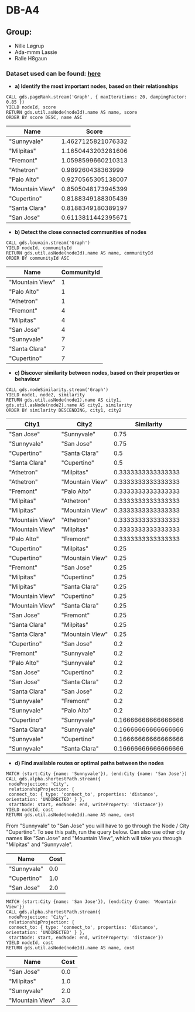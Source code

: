 # DB-A4

## Group:
* Nille Løgrup
* Ada-mmm Lassie
* Ralle H8gaun

### Dataset used can be found: [here](https://neo4j.com/graphgist/learning-cypher-with-san-francisco-bay-map/)

* **a)   Identify the most important nodes, based on their relationships**  
```cql
CALL gds.pageRank.stream('Graph', { maxIterations: 20, dampingFactor: 0.85 })
YIELD nodeId, score
RETURN gds.util.asNode(nodeId).name AS name, score
ORDER BY score DESC, name ASC
```

|Name |Score|
|---|---|
|"Sunnyvale"|	1.4627125821076332|
|"Milpitas"|	1.1650443203281606|
|"Fremont"|	1.0598599660210313|
|"Athetron"|	0.989260438363999|
|"Palo Alto"|	0.9270565305138007|
|"Mountain View"|	0.8505048173945399|
|"Cupertino"|	0.8188349188305439|
|"Santa Clara"|	0.8188349180389197|
|"San Jose"|	0.6113811442395671|

* **b)   Detect the close connected communities of nodes** 
```cql
CALL gds.louvain.stream('Graph')
YIELD nodeId, communityId
RETURN gds.util.asNode(nodeId).name AS name, communityId
ORDER BY communityId ASC
```

|Name|CommunityId|
|---|---|
|"Mountain View"|	1|
|"Palo Alto"|	1|
|"Athetron"|	1|
|"Fremont"|	4|
|"Milpitas"|	4|
|"San Jose"|	4|
|"Sunnyvale"|	7|
|"Santa Clara"|	7|
|"Cupertino"|	7|

* **c)   Discover similarity between nodes, based on their properties or behaviour** 
```cql
CALL gds.nodeSimilarity.stream('Graph')
YIELD node1, node2, similarity
RETURN gds.util.asNode(node1).name AS city1, gds.util.asNode(node2).name AS city2, similarity
ORDER BY similarity DESCENDING, city1, city2
```

|City1|	City2|	Similarity|
|---|---|---|
|"San Jose"|	"Sunnyvale"|	0.75|
|"Sunnyvale"|	"San Jose"|	0.75|
|"Cupertino"|	"Santa Clara"|	0.5|
|"Santa Clara"|	"Cupertino"|	0.5|
|"Athetron"|	"Milpitas"|	0.3333333333333333|
|"Athetron"|	"Mountain View"|	0.3333333333333333|
|"Fremont"|	"Palo Alto"|	0.3333333333333333|
|"Milpitas"|	"Athetron"|	0.3333333333333333|
|"Milpitas"|	"Mountain View"|	0.3333333333333333|
|"Mountain View"|	"Athetron"|	0.3333333333333333|
|"Mountain View"|	"Milpitas"|	0.3333333333333333|
|"Palo Alto"|	"Fremont"|	0.3333333333333333|
|"Cupertino"|	"Milpitas"|	0.25|
|"Cupertino"|	"Mountain View"|	0.25|
|"Fremont"|	"San Jose"|	0.25|
|"Milpitas"|	"Cupertino"|	0.25|
|"Milpitas"|	"Santa Clara"|	0.25|
|"Mountain View"|	"Cupertino"|	0.25|
|"Mountain View"|	"Santa Clara"|	0.25|
|"San Jose"|	"Fremont"|	0.25|
|"Santa Clara"|	"Milpitas"|	0.25|
|"Santa Clara"|	"Mountain View"|	0.25|
|"Cupertino"|	"San Jose"|	0.2|
|"Fremont"|	"Sunnyvale"|	0.2|
|"Palo Alto"|	"Sunnyvale"|	0.2|
|"San Jose"|	"Cupertino"|	0.2|
|"San Jose"|	"Santa Clara"|	0.2|
|"Santa Clara"|	"San Jose"|	0.2|
|"Sunnyvale"|	"Fremont"|	0.2|
|"Sunnyvale"|	"Palo Alto"|	0.2|
|"Cupertino"|	"Sunnyvale"|	0.16666666666666666|
|"Santa Clara"|	"Sunnyvale"|	0.16666666666666666|
|"Sunnyvale"|	"Cupertino"|	0.16666666666666666|
|"Sunnyvale"|	"Santa Clara"|	0.16666666666666666|

* **d)   Find available routes or optimal paths between the nodes** 
```cql
MATCH (start:City {name: 'Sunnyvale'}), (end:City {name: 'San Jose'})
CALL gds.alpha.shortestPath.stream({
 nodeProjection: 'City',
 relationshipProjection: {
 connect_to: { type: 'connect_to', properties: 'distance', orientation: 'UNDIRECTED' } },
 startNode: start, endNode: end, writeProperty: 'distance'})
YIELD nodeId, cost
RETURN gds.util.asNode(nodeId).name AS name, cost
```

From "Sunnyvale" to "San Jose" you will have to go through the Node / City "Cupertino".
To see this path, run the query below.
Can also use other city names like "San Jose" and "Mountain View", which will take you through "Milpitas" and "Sunnyvale".

|Name|	Cost|
|---|---|
|"Sunnyvale"|	0.0|
|"Cupertino"|	1.0|
|"San Jose"|	2.0|

```cql
MATCH (start:City {name: 'San Jose'}), (end:City {name: 'Mountain View'})
CALL gds.alpha.shortestPath.stream({
 nodeProjection: 'City',
 relationshipProjection: {
 connect_to: { type: 'connect_to', properties: 'distance', orientation: 'UNDIRECTED' } },
 startNode: start, endNode: end, writeProperty: 'distance'})
YIELD nodeId, cost
RETURN gds.util.asNode(nodeId).name AS name, cost
```

|Name|	Cost|
|---|---|
|"San Jose"|	0.0|
|"Milpitas"|	1.0|
|"Sunnyvale"|	2.0|
|"Mountain View"|	3.0|
